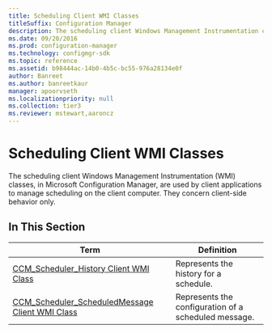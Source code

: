 ```yaml
---
title: Scheduling Client WMI Classes
titleSuffix: Configuration Manager
description: The scheduling client Windows Management Instrumentation classes are used by client applications to manage scheduling on the client computer.
ms.date: 09/20/2016
ms.prod: configuration-manager
ms.technology: configmgr-sdk
ms.topic: reference
ms.assetid: b98444ac-14b0-4b5c-bc55-976a28134e0f
author: Banreet
ms.author: banreetkaur
manager: apoorvseth
ms.localizationpriority: null
ms.collection: tier3
ms.reviewer: mstewart,aaroncz 
---
```

# Scheduling Client WMI Classes
The scheduling client Windows Management Instrumentation (WMI) classes, in Microsoft Configuration Manager, are used by client applications to manage scheduling on the client computer. They concern client-side behavior only.  

## In This Section  

|Term|Definition|  
|----------|----------------|  
|[CCM_Scheduler_History Client WMI Class](../../../../../develop/reference/core/clients/client-classes/ccm_scheduler_history-client-wmi-class.md)|Represents the history for a schedule.|  
|[CCM_Scheduler_ScheduledMessage Client WMI Class](../../../../../develop/reference/core/clients/client-classes/ccm_scheduler_scheduledmessage-client-wmi-class.md)|Represents the configuration of a scheduled message.|
